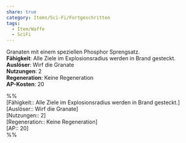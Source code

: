 ```yaml
---
share: true
category: Items/Sci-Fi/Fortgeschritten
tags:
  - Item/Waffe
  - SciFi
---
```

  
Granaten mit einem speziellen Phosphor Sprengsatz.  
**Fähigkeit**: Alle Ziele im Explosionsradius werden in Brand gesteckt.  
**Auslöser**: Wirf die Granate  
**Nutzungen**:  2  
**Regeneration**: Keine Regeneration  
**AP-Kosten**: 20  
  
%%  
[Fähigkeit:: Alle Ziele im Explosionsradius werden in Brand gesteckt.]  
[Auslöser:: Wirf die Granate]  
[Nutzungen:: 2]  
[Regeneration:: Keine Regeneration]   
[AP:: 20]  
%%